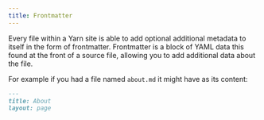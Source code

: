 ```yaml
---
title: Frontmatter
---
```


Every file within a Yarn site is able to add optional additional metadata to itself in the form of frontmatter. Frontmatter is a block of YAML data this found at the front of a source file, allowing you to add additional data about the file.

For example if you had a file named `about.md` it might have as its content:

```markdown
---
title: About
layout: page
```
```